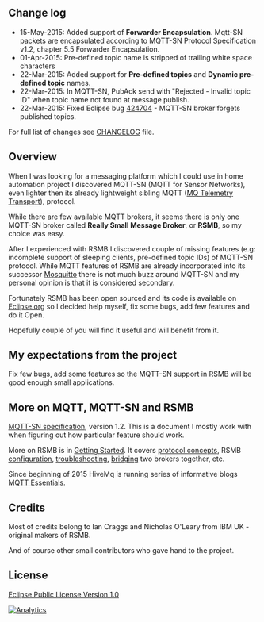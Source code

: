 Change log
----------
* 15-May-2015: Added support of **Forwarder Encapsulation**. Mqtt-SN packets are encapsulated according to MQTT-SN Protocol Specification v1.2, chapter 5.5 Forwarder Encapsulation.
* 01-Apr-2015: Pre-defined topic name is stripped of trailing white space characters
* 22-Mar-2015: Added support for **Pre-defined topics** and **Dynamic pre-defined topic** names.
* 22-Mar-2015: In MQTT-SN, PubAck send with "Rejected - Invalid topic ID" when topic name not
    found at message publish.
* 22-Mar-2015: Fixed Eclipse bug [424704](https://bugs.eclipse.org/bugs/show_bug.cgi?id=424704) - MQTT-SN broker forgets published topics.

For full list of changes see [CHANGELOG](./CHANGELOG "CHANGELOG") file.

Overview
--------
When I was looking for a messaging platform which I could use in home automation project I discovered MQTT-SN (MQTT for Sensor Networks), even lighter then its already lightweight sibling MQTT ([MQ Telemetry Transport](http://mqtt.org/)), protocol.

While there are few available MQTT brokers, it seems there is only one MQTT-SN broker called **Really Small Message Broker**, or **RSMB**, so my choice was easy.

After I experienced with RSMB I discovered couple of missing features (e.g: incomplete support of sleeping clients, pre-defined topic IDs) of MQTT-SN protocol. While MQTT features of RSMB are already incorporated into its successor [Mosquitto](http://mosquitto.org/) there is not much buzz around MQTT-SN and my personal opinion is that it is considered secondary.

Fortunately RSMB has been open sourced and its code is available on [Eclipse.org](http://git.eclipse.org/c/mosquitto/org.eclipse.mosquitto.rsmb.git) so I decided help myself, fix some bugs, add few features and do it Open.

Hopefully couple of you will find it useful and will benefit from it.

My expectations from the project
------------
Fix few bugs, add some features so the MQTT-SN support in RSMB will be good enough small applications.


More on MQTT, MQTT-SN and RSMB
------------------------------
[MQTT-SN specification](http://mqtt.org/new/wp-content/uploads/2009/06/MQTT-SN_spec_v1.2.pdf), version 1.2. This is a document I mostly work with when figuring out how particular feature should work.

More on RSMB is in [Getting Started](https://rawgit.com/MichalFoksa/rsmb/master/rsmb/doc/gettingstarted.htm). It covers [protocol concepts](https://rawgit.com/MichalFoksa/rsmb/master/rsmb/doc/gettingstarted.htm#basics), RSMB [configuration](https://rawgit.com/MichalFoksa/rsmb/master/rsmb/doc/gettingstarted.htm#configfiles), [troubleshooting](https://rawgit.com/MichalFoksa/rsmb/master/rsmb/doc/gettingstarted.htm#troubleshooting), [bridging](https://rawgit.com/MichalFoksa/rsmb/master/rsmb/doc/gettingstarted.htm#bridging) two brokers together, etc.

Since beginning of 2015 HiveMq is running series of informative blogs [MQTT Essentials](http://www.hivemq.com/blog/).


Credits
-------
Most of credits belong to Ian Craggs and Nicholas O'Leary from IBM UK - original makers of RSMB.

And of course other small contributors who gave hand to the project.


License
-------
[Eclipse Public License Version 1.0](https://www.eclipse.org/legal/epl-v10.html)


[![Analytics](https://ga-beacon.appspot.com/UA-57939436-3/RSMB/README?pixel)](https://github.com/igrigorik/ga-beacon)
